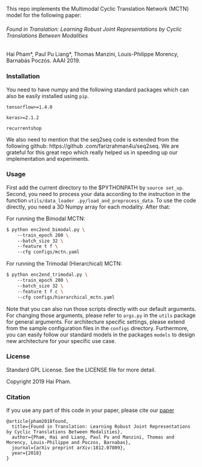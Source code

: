 This repo implements the Multimodal Cyclic Translation Network (MCTN) model 
for the following paper:
 
###### Found in Translation: Learning Robust Joint Representations by Cyclic Translations Between Modalities
Hai Pham*, Paul Pu Liang*, Thomas Manzini, Louis-Philippe Morency, Barnabás Poczós. AAAI 2019. 

### Installation 
You need to have numpy and the following standard packages which can also be 
easily installed using `pip`. 

`tensorflow>=1.4.0` 

`keras>=2.1.2`

`recurrentshop`


We also need to mention that the seq2seq code is extended from the following 
github: https://github
.com/farizrahman4u/seq2seq. We are grateful for this great repo which really 
helped us in speeding up our implementation and experiments. 

### Usage

First add the current directory to the $PYTHONPATH by `source set_up`. 
Second, you need to process your data according to the 
instruction in the function `utils/data_loader
.py/load_and_preprocess_data`. To use the code directly, you need a 3D Numpy 
array for each modality. After that: 

For running the Bimodal MCTN:
```bash
$ python enc2end_bimodal.py \ 
    --train_epoch 200 \ 
    --batch_size 32 \ 
    --feature t f \ 
    --cfg configs/mctn.yaml 
```

For running the Trimodal (Hierarchical) MCTN:
```bash
$ python enc2end_trimodal.py \ 
    --train_epoch 200 \ 
    --batch_size 32 \ 
    --feature t f c \ 
    --cfg configs/hierarchical_mctn.yaml 
```

Note that you can also run those scripts directly with our default arguments. 
For changing 
those arguments, please refer to `args.py` in the `utils` package 
for general arguments. For architecture specific settings, please extend from
 the sample configuration files in the `configs` directory. Furthermore, 
 you can easily follow our standard models in the packages `models` to 
 design new architecture for your specific use case. 

### License 

Standard GPL License. See the LICENSE file for more detail. 

Copyright 2019 Hai Pham. 

### Citation
 
If you use any part of this code in your paper, please cite our [paper](https://arxiv.org/abs/1812.07809)
```angular2html
@article{pham2018found,
  title={Found in Translation: Learning Robust Joint Representations by Cyclic Translations Between Modalities},
  author={Pham, Hai and Liang, Paul Pu and Manzini, Thomas and Morency, Louis-Philippe and Poczos, Barnabas},
  journal={arXiv preprint arXiv:1812.07809},
  year={2018}
}
```



